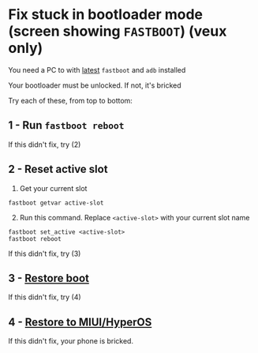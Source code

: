 # Fix stuck in bootloader mode (screen showing `FASTBOOT`) (veux only)

You need a PC to with [latest](https://developer.android.com/tools/releases/platform-tools) `fastboot` and `adb` installed

Your bootloader must be unlocked. If not, it's bricked

Try each of these, from top to bottom:

## 1 - Run `fastboot reboot`
If this didn't fix, try (2)

## 2 - Reset active slot
1. Get your current slot
```
fastboot getvar active-slot
```
2. Run this command. Replace `<active-slot>` with your current slot name
```
fastboot set_active <active-slot>
fastboot reboot
```
If this didn't fix, try (3)

## 3 - [Restore boot](./restore-boot.md)
If this didn't fix, try (4)

## 4 - [Restore to MIUI/HyperOS](./flash-stock.md)
If this didn't fix, your phone is bricked.